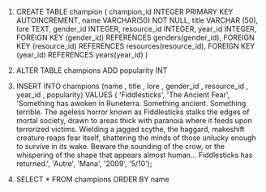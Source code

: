 1) CREATE TABLE champion (
champion_id INTEGER PRIMARY KEY AUTOINCREMENT,
name VARCHAR(50) NOT NULL,
title VARCHAR (50),
lore TEXT,
gender_id INTEGER,
resource_id INTEGER,
year_id INTEGER,
FOREIGN KEY (gender_id) REFERENCES genders(gender_id),
FOREIGN KEY (resource_id) REFERENCES resources(resource_id),
FOREIGN KEY (year_id) REFERENCES years(year_id)
)

 2) ALTER TABLE champions
    ADD popularity INT



3) INSERT INTO champions (name , title , lore , gender_id , resource_id , year_id , popularity)
VALUES ( 'Fiddlesticks', 'The Ancient Fear', 'Something has awoken in Runeterra. Something ancient. Something terrible. The ageless horror known as Fiddlesticks stalks the edges of mortal society, drawn to areas thick with paranoia where it feeds upon terrorized victims. Wielding a jagged scythe, the haggard, makeshift creature reaps fear itself, shattering the minds of those unlucky enough to survive in its wake. Beware the sounding of the crow, or the whispering of the shape that appears almost human... Fiddlesticks has returned.', 'Autre', 'Mana', '2009', '5/10');


4) SELECT *
FROM champions
ORDER BY name
